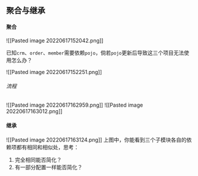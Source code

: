 ## 聚合与继承

#### 聚合
![[Pasted image 20220617152042.png]]

已知`crm`、`order`、`member`需要依赖`pojo`，倘若`pojo`更新后导致这三个项目无法使用怎么办？

![[Pasted image 20220617152251.png]]

###### 流程
![[Pasted image 20220617162959.png]]
![[Pasted image 20220617163012.png]]

#### 继承
![[Pasted image 20220617163124.png]]
上图中，你能看到三个子模块各自的依赖项都有相同和相似处，思考：
1. 完全相同能否简化？
2. 有一部分配置一样能否简化？